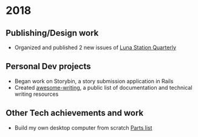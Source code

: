 # 2018

## Publishing/Design work

- Organized and published 2 new issues of [Luna Station Quarterly](http://lunastationquarterly.com/)

## Personal Dev projects

- Began work on Storybin, a story submission application in Rails
- Created [awesome-writing](https://github.com/jenniferlynparsons/awesome-writing), a public list of documentation and technical writing resources

## Other Tech achievements and work

- Build my own desktop computer from scratch [Parts list](https://pcpartpicker.com/b/P4GG3C)
